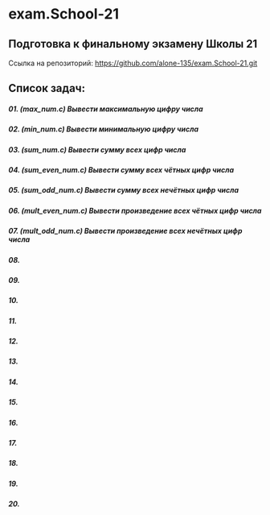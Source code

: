 # exam.School-21

## Подготовка к финальному экзамену Школы 21

Ссылка на репозиторий: https://github.com/alone-135/exam.School-21.git

## Список задач:

##### 01. (max_num.c) Вывести максимальную цифру числа
##### 02. (min_num.c) Вывести минимальную цифру числа
##### 03. (sum_num.c) Вывести сумму всех цифр числа
##### 04. (sum_even_num.c) Вывести сумму всех чётных цифр числа
##### 05. (sum_odd_num.c) Вывести сумму всех нечётных цифр числа
##### 06. (mult_even_num.c) Вывести произведение всех чётных цифр числа
##### 07. (mult_odd_num.c) Вывести произведение всех нечётных цифр числа
##### 08.
##### 09.
##### 10.
##### 11.
##### 12.
##### 13.
##### 14.
##### 15.
##### 16.
##### 17.
##### 18.
##### 19.
##### 20.
#####
#####
